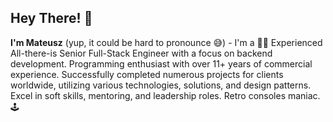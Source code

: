 ## Hey There! 👋

**I'm Mateusz** (yup, it could be hard to pronounce 😅) - I'm a 👨‍💻 Experienced All-there-is Senior Full-Stack Engineer with a focus on backend development. Programming enthusiast with over 11+ years of commercial experience. Successfully completed numerous projects for clients worldwide, utilizing various technologies, solutions, and design patterns. Excel in soft skills, mentoring, and leadership roles. Retro consoles maniac. 🕹️
